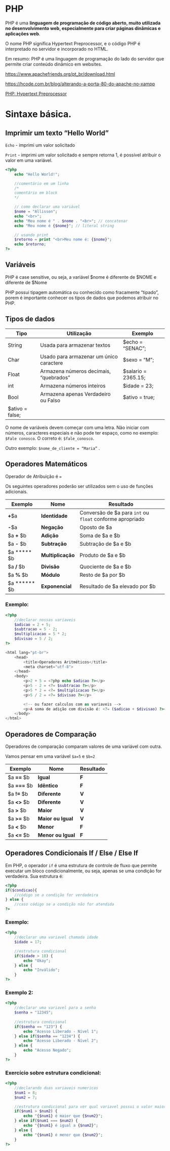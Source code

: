 # PHP

PHP é uma **linguagem de programação de código aberto, muito utilizada no desenvolvimento web, especialmente para criar páginas dinâmicas e aplicações web**. 

O nome PHP significa Hypertext Preprocessor, e o código PHP é interpretado no servidor e incorporado no HTML. 

Em resumo: PHP é uma linguagem de programação do lado do servidor que permite criar conteúdo dinâmico em websites.

https://www.apachefriends.org/pt_br/download.html

https://hcode.com.br/blog/alterando-a-porta-80-do-apache-no-xampp

[PHP: Hypertext Preprocessor](https://www.php.net/manual/pt_BR/)

# **Sintaxe básica.**

## **Imprimir um texto “Hello World”**

`Echo` - imprimi um valor solicitado

`Print` - imprimi um valor solicitado e sempre retorna 1, é possível atribuir o valor em uma variável.

```php
<?php
    echo "Hello World!";

    //comentário em um linha
    /* 
    comentário em block
    */

    // como declarar uma variável
    $nome = "Allisson";
    echo "<br>";
    echo "Meu nome é " . $nome . "<br>"; // concatenar
    echo "Meu nome é {$nome}"; // literal string

    // usando print
    $retorno = print "<br>Meu nome é: {$nome}";
    echo $retorno;
?>
```

## **Variáveis**

PHP é case sensitive, ou seja, a variável $nome é diferente de $NOME e diferente de $Nome

PHP possui tipagem automática ou conhecido como fracamente “tipado”, porem é importante conhecer os tipos de dados que podemos atribuir no PHP.

## **Tipos de dados**

| **Tipo** | **Utilização** | **Exemplo** |
| --- | --- | --- |
| String | Usada para armazenar textos | $echo = “SENAC”; |
| Char | Usado para armazenar um único caractere | $sexo = “M”; |
| Float | Armazena números decimais, “quebrados” | $salario = 2365.15; |
| int | Armazena números inteiros | $idade = 23; |
| Bool | Armazena apenas Verdadeiro ou Falso | $ativo = true;
$ativo = false; |

O nome de variáveis devem começar com uma letra. Não iniciar com números, caracteres especiais e não pode ter espaço, como no exemplo: `$Fale conosco`. O correto é: `$fale_conosco`.

Outro exemplo: `$nome_de_cliente = “Maria”` .

## **Operadores Matemáticos**

Operador de Atribuição é `=`

Os seguintes operadores poderão ser utilizados sem o uso de funções adicionais.

| Exemplo | Nome | Resultado |
| --- | --- | --- |
| **+**$a | **Identidade** | Conversão de $a para `int` ou `float` conforme apropriado |
| **-**$a | **Negação** | Oposto de $a |
| $a **+** $b | **Adição** | Soma de $a e $b |
| $a **-** $b | **Subtração** | Subtração de $a e $b |
| $a ***** $b | **Multiplicação** | Produto de $a e $b |
| $a **/** $b | **Divisão** | Quociente de $a e $b |
| $a **%** $b | **Módulo** | Resto de $a por $b |
| $a ****** $b | **Exponencial** | Resultado de $a elevado por $b |

### **Exemplo:**

```php
<?php
    //declarar nossas variaveis
    $adicao = 2 + 5;
    $subtracao = 5 - 2;
    $multiplicacao = 5 * 2;
    $divisao = 5 / 2;
?>

<html lang="pt-br">
    <head>
        <title>Operadores Aritméticos</title>
        <meta charset="utf-8">
    </head>
    <body>
        <p>2 + 5 = <?php echo $adicao ?></p>
        <p>5 - 2 = <?= $subtracao ?></p>
        <p>5 * 2 = <?= $multiplicacao ?></p>
        <p>5 / 2 = <?= $divisao ?></p>

        <!-- ou fazer calculos com as variaveis -->
        <p>A soma de adição com divisão é: <?= ($adicao + $divisao) ?></p>
    </body>
</html>
```

## Operadores de Comparação

Operadores de comparação comparam valores de uma variável com outra.

Vamos pensar em uma variável `$a=5` e `$b=2`

| Exemplo | Nome | Resultado |
| --- | --- | --- |
| $a **==** $b | **Igual** | **F** |
| $a **===** $b | **Idêntico** | **F** |
| $a **!=** $b | **Diferente** | **V** |
| $a **<>** $b | **Diferente** | **V** |
| $a **>** $b | **Maior** | **V** |
| $a **>=** $b | **Maior ou Igual** | **V** |
| $a **<** $b | **Menor** | **F** |
| $a **<=** $b  | **Menor ou Igual** | **F** |

## Operadores Condicionais **If / Else / Else If**

Em PHP, o operador `if` é uma estrutura de controle de fluxo que permite executar um bloco condicionalmente, ou seja, apenas se uma condição for verdadeira. Sua estrutura é:

```php
<?php
if($condicao){
	//código se a condição for verdadeira
} else {
	//caso código se a condição não for atendida
?>
```

### **Exemplo:**

```php
<?php
    //declarar uma variavel chamada idade
    $idade = 17;

    //estrutura condicional
    if($idade > 18) {
        echo "Okay";
    } else {
        echo "Inválido";
    }
?>
```

### **Exemplo 2:**

```php
<?php
    //declarar uma variavel para a senha
    $senha = "12345";
    
    //estrutura condicional 
    if($senha == "123") {
        echo "Acesso Liberado - Nível 1";
    } else if($senha == "1234") {
        echo "Acesso Liberado - Nível 2";
    } else {
        echo "Acesso Negado";
    }
?>
```

### **Exercício sobre estrutura condicional:**

```php
<?php
    //declarando duas variaveis numericas
    $num1 = 8;
    $num2 = 7;

    //estrutura condicional para ver qual variavel possui o valor maior
    if($num1 > $num2) {
        echo "{$num1} é maior que {$num2}";
    } else if($num1 === $num2) {
        echo "{$num1} é igual a {$num2}";
    } else {
        echo "{$num1} é menor que {$num2}";
    }
?>
```
